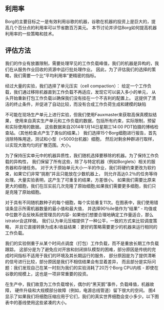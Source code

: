 
## 利用率

Borg的主要目标之一是有效利用谷歌的机器，谷歌在机器的投资上是巨大的，提高几个百分点的利用率可以节省数百万美元。
本节讨论并评估Borg如何提高机器利用率的一些策略和技术。

## 评估方法

我们的作业有放置限制，需要处理罕见的工作负载峰值，我们的机器是异构的，我们在从服务作业回收的资源中运行批处理作业。
因此，为了评估我们的选择的策略，我们需要一个比“平均利用率”更精密的指标。

经过大量的实验，我们选择了单元压实（cell compaction）：
给定一个工作负载，我们通过移除机器直到工作负载不再适应，发现它可以装入多小的单元，
从头开始重新打包工作负载以确保我们没有挂在一个不吉利的配置上。
这提供了清洁的终止条件，并促进了自动比较，而没有合成工作负荷生成和建模的缺陷

不可能在现场生产单元上进行实验，但我们使用Fauxmaster来获取高保真模拟结果，
使用来自真实生产单元和工作负载的数据，包括所有约束，实际限制，预留和实际使用的数据。
这些数据来自2014年1月14日星期三14:00 PDT拍摄的博格检查站。（其他检查点产生了类似的结果。）
我们选择15个Borg细胞进行报告，首先消除特殊用途，测试和小型（<5000台机器）细胞，
然后对剩余种群进行取样，以实现大致均匀的扩散范围。大小。

为了保持压实单元中的机器异质性，我们随机选择要移除的机器。为了保持工作负载的异构性，
我们保留了所有这些，除了与特定机器（例如Borglets）相关的服务器和存储任务。
对于大于原始单元大小一半的作业，我们将硬约束更改为软约束，如果它们非常“挑剔”并且只能放在少数机器上，
则允许高达0.2％的任务等待处理。大量实验表明，这产生了可重复的结果，方差很小。
如果我们需要比原来更大的细胞，我们在压实前几次克隆了原始细胞;如果我们需要更多细胞，我们只是克隆了原始细胞。

对于具有不同随机数种子的每个细胞，每个实验重复11次。在图表中，我们使用错误条显示所需机器数量的最小值和最大值，
并选择90％ile值作为“结果” - 均值或中位数不会反映系统管理员的内容- 
如果他们想要合理地确定工作量适合，那么istrator会这样做。
我们认为单元压缩提供了一种公平，一致的方式来比较调度策略，
并且它直接转换为成本/收益结果：更好的策略需要更少的机器来运行相同的工作负载。

我们的实验侧重于从某个时间点调度（打包）工作负载，而不是重放长期工作负载跟踪。
这部分是为了避免应对开放和封闭排队模型的困难，部分原因是传统的完成时间指标不适用于我们的环境及其长期运行的服务，
部分原因是为了提供清晰的信号进行比较，部分原因是我们不相信结果会有显着差异，
而且部分是实际问题：我们发现自己在某一时刻为我们的实验消耗了20万个Borg CPU内核 - 
即使在谷歌的规模上，这也是一项非常重要的投资。

在生产中，我们故意为工作负载增长，偶尔的“黑天鹅”事件，负载峰值，机器故障，
硬件升级和大规模部分故障（例如，电源总线管道）留下很大的空间。
图4显示了如果我们将细胞压缩应用于它们，我们的真实世界细胞会变小多少。以下图表中的基线使用这些紧凑的大小。